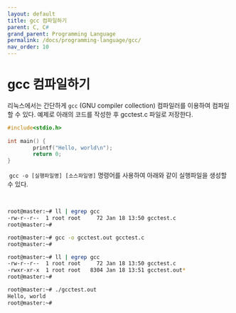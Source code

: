 ```yaml
---
layout: default
title: gcc 컴파일하기
parent: C, C#
grand_parent: Programming Language
permalink: /docs/programming-language/gcc/
nav_order: 10
---
```



# gcc 컴파일하기

리눅스에서는 간단하게 `gcc` (GNU compiler collection) 컴파일러를 이용하여 컴파일 할 수 있다.
예제로 아래의 코드를 작성한 후 gcctest.c 파일로 저장한다.
​
```c
#include<stdio.h>
​
int main() {
        printf("Hello, world\n");
        return 0;
}
```
​
`gcc -o [실행파일명] [소스파일명]` 명령어를 사용하여 아래와 같이 실행파일을 생성할 수 있다.

​
```bash
root@master:~# ll | egrep gcc
-rw-r--r--  1 root root     72 Jan 18 13:50 gcctest.c
root@master:~#

root@master:~# gcc -o gcctest.out gcctest.c
root@master:~#

root@master:~# ll | egrep gcc
-rw-r--r--  1 root root     72 Jan 18 13:50 gcctest.c
-rwxr-xr-x  1 root root   8304 Jan 18 13:51 gcctest.out*
root@master:~#

root@master:~# ./gcctest.out
Hello, world
root@master:~#
```